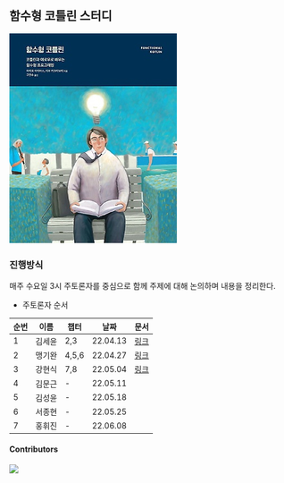 ## 함수형 코틀린 스터디

![Cover](assets/cover.jpeg)

### 진행방식

매주 수요일 3시 주토론자를 중심으로 함께 주제에 대해 논의하며 내용을 정리한다.

- 주토론자 순서

|순번|이름|챕터|날짜|문서|
|---|---|---|---|---|
|1|김세윤|2,3|22.04.13|[링크](20220413.md)
|2|맹기완|4,5,6|22.04.27|[링크](20220420.md)
|3|강현식|7,8|22.05.04|[링크](20220504.md)
|4|김문근|-|22.05.11|
|5|김성윤|-|22.05.18|
|6|서종현|-|22.05.25|
|7|홍휘진|-|22.06.08|


#### Contributors

<a href="https://github.com/SoHotStudy/Functional-Kotlin/graphs/contributors">
  <img src="https://contributors-img.web.app/image?repo=SoHotStudy/Functional-Kotlin" />
</a>
